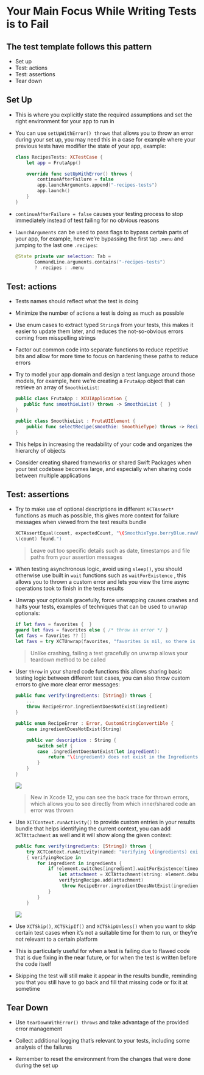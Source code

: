 
# Your Main Focus While Writing Tests is to Fail

## The test template follows this pattern

* Set up
* Test: actions
* Test: assertions
* Tear down

## Set Up

* This is where you explicitly state the required assumptions and set the right environment for your app to run in

* You can use `setUpWithError() throws` that allows you to throw an error during your set up, you may need this in a case for example where your previous tests have modifier the state of your app, example:
	```swift
	class RecipesTests: XCTestCase {
		let app = FrutaApp()

		override func setUpWithError() throws {
	    	continueAfterFailure = false
	    	app.launchArguments.append("-recipes-tests")
	    	app.launch()
		}
	}
	```

* `continueAfterFailure = false` causes your testing process to stop immediately instead of test failing for no obvious reasons

* `launchArguments` can be used to pass flags to bypass certain parts of your app, for example, here we’re bypassing the first tap `.menu` and jumping to the last one `.recipes`:
	```swift
	@State private var selection: Tab = 
		   CommandLine.arguments.contains("-recipes-tests") 
		   ? .recipes : .menu
	```

## Test: actions

* Tests names should reflect what the test is doing

* Minimize the number of actions a test is doing as much as possible

* Use enum cases to extract typed `String`s from your tests, this makes it easier to update them later, and reduces the not-so-obvious errors coming from misspelling strings

* Factor out common code into separate functions to reduce repetitive bits and allow for more time to focus on hardening these paths to reduce errors

* Try to model your app domain and design a test language around those models, for example, here we’re creating a `FrutaApp` object that can retrieve an array of `SmoothieList`:
	```swift
	public class FrutaApp : XCUIApplication {
	   public func smoothieList() throws -> SmoothieList {  }
	} 

	public class SmoothieList : FrutaUIElement {
		public func selectRecipe(smoothie: SmoothieType) throws -> Recipe {  }
	}
	```

* This helps in increasing the readability of your code and organizes the hierarchy of objects

* Consider creating shared frameworks or shared Swift Packages when your test codebase becomes large, and especially when sharing code between multiple applications

## Test: assertions

* Try to make use of optional descriptions in different `XCTAssert*` functions as much as possible, this gives more context for failure messages when viewed from the test results bundle
	```swift
	XCTAssertEqual(count, expectedCount, "\(SmoothieType.berryBlue.rawValue) smoothie is expected to have \(expectedCount) ingredients: \(expectedIngredients), however, there were 
	\(count) found.")
	```
	> Leave out too specific details such as date, timestamps and file paths from your assertion messages

* When testing asynchronous logic, avoid using `sleep()`, you should otherwise use built in `wait` functions such as `waitForExistence` , this allows you to thrown a custom error and lets you view the time async operations took to finish in the tests results

* Unwrap your optionals gracefully, force unwrapping causes crashes and halts your tests, examples of techniques that can be used to unwrap optionals:
	```swift
	if let favs = favorites {  }
	guard let favs = favorites else { /* throw an error */ }
	let favs = favorites ?? []
	let favs = try XCTUnwrap(favorites, "favorites is nil, so there is nothing to count”)
	```
	> Unlike crashing, failing a test gracefully on unwrap allows your teardown method to be called

* User `throw` in your shared code functions this allows sharing basic testing logic between different test cases, you can also throw custom errors to give more clear error messages:
	```swift
	public func verify(ingredients: [String]) throws {
		...
		throw RecipeError.ingredientDoesNotExist(ingredient)
	}

	public enum RecipeError : Error, CustomStringConvertible {
		case ingredientDoesNotExist(String)

		public var description : String {
	    	switch self {
	    	case .ingredientDoesNotExist(let ingredient):
	        	return "\(ingredient) does not exist in the Ingredients View.)"
	    	}
		}
	}
	```
	![][image-1]
	> New in Xcode 12, you can see the back trace for thrown errors, which allows you to see directly from which inner/shared code an error was thrown 

* Use `XCTContext.runActivity()` to provide custom entries in your results bundle that helps identifying the current context, you can add `XCTAttachment` as well and it will show along the given context:
	```swift
	public func verify(ingredients: [String]) throws {
		try XCTContext.runActivity(named: "Verifying \(ingredients) exists in the Recipe screen.")
		{ verifyingRecipe in
	    	for ingredient in ingredients {
	        	if !element.switches[ingredient].waitForExistence(timeout: 5) {
	            	let attachment = XCTAttachment(string: element.debugDescription)
	            	verifyingRecipe.add(attachment)
	            	 throw RecipeError.ingredientDoesNotExist(ingredient)
	        	}
	    	}
		}
	```
	![][image-2]

* Use `XCTSkip()`, `XCTSkipIf()` and `XCTSkipUnless()` when you want to skip certain test cases when it’s not a suitable time for them to run, or they’re not relevant to a certain platform

* This is particularly useful for when a test is failing due to flawed code that is due fixing in the near future, or for when the test is written before the code itself

* Skipping the test will still make it appear in the results bundle, reminding you that you still have to go back and fill that missing code or fix it at sometime

## Tear Down

* Use `tearDownWithError() throws` and take advantage of the provided error management

* Collect additional logging that’s relevant to your tests, including some analysis of the failures

* Remember to reset the environment from the changes that were done during the set up

[image-1]:	../../../images/notes/wwdc20/10091/custom_error_message.png
[image-2]:	../../../images/notes/wwdc20/10091/context_result_bundle.png